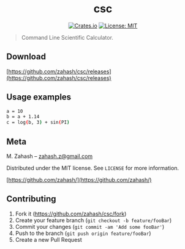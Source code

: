 <div align="center">

# csc

[![Crates.io](https://img.shields.io/crates/v/csc.svg)](https://crates.io/crates/csc)
[![License: MIT](https://img.shields.io/badge/License-MIT-yellow.svg)](https://opensource.org/licenses/MIT)

</div>

> Command Line Scientific Calculator.

## Download

[https://github.com/zahash/csc/releases](https://github.com/zahash/csc/releases)

## Usage examples

```sh
a = 10
b = a + 1.14
c = log(b, 3) + sin(PI)
```

## Meta

M. Zahash – zahash.z@gmail.com

Distributed under the MIT license. See `LICENSE` for more information.

[https://github.com/zahash/](https://github.com/zahash/)

## Contributing

1. Fork it (<https://github.com/zahash/csc/fork>)
2. Create your feature branch (`git checkout -b feature/fooBar`)
3. Commit your changes (`git commit -am 'Add some fooBar'`)
4. Push to the branch (`git push origin feature/fooBar`)
5. Create a new Pull Request

